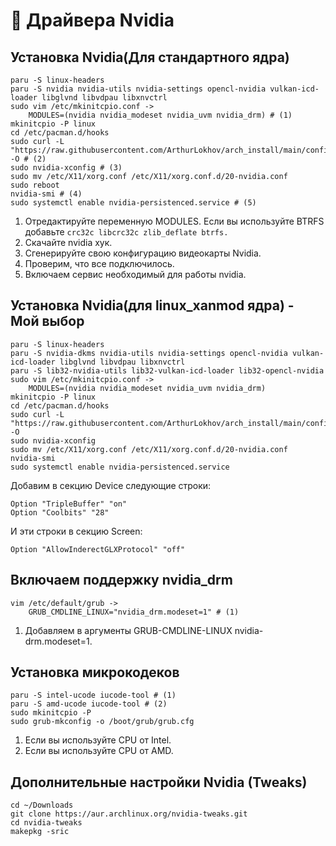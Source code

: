 # 🔋 Драйвера Nvidia

## Установка Nvidia(Для стандартного ядра)

```
paru -S linux-headers
paru -S nvidia nvidia-utils nvidia-settings opencl-nvidia vulkan-icd-loader libglvnd libvdpau libxnvctrl
sudo vim /etc/mkinitcpio.conf ->
    MODULES=(nvidia nvidia_modeset nvidia_uvm nvidia_drm) # (1)
mkinitcpio -P linux
cd /etc/pacman.d/hooks
sudo curl -L "https://raw.githubusercontent.com/ArthurLokhov/arch_install/main/configs/nvidia/nvidia.hook" -O # (2)
sudo nvidia-xconfig # (3)
sudo mv /etc/X11/xorg.conf /etc/X11/xorg.conf.d/20-nvidia.conf
sudo reboot
nvidia-smi # (4)
sudo systemctl enable nvidia-persistenced.service # (5)
```

1. Отредактируйте переменную MODULES. Если вы используйте BTRFS добавьте `crc32c libcrc32c zlib_deflate btrfs.`
2. Скачайте nvidia хук.
3. Сгенерируйте свою конфигурацию видеокарты Nvidia.
4. Проверим, что все подключилось.
5. Включаем сервис необходимый для работы nvidia.

## Установка Nvidia(для linux\_xanmod ядра) - Мой выбор

```
paru -S linux-headers
paru -S nvidia-dkms nvidia-utils nvidia-settings opencl-nvidia vulkan-icd-loader libglvnd libvdpau libxnvctrl
paru -S lib32-nvidia-utils lib32-vulkan-icd-loader lib32-opencl-nvidia
sudo vim /etc/mkinitcpio.conf ->
    MODULES=(nvidia nvidia_modeset nvidia_uvm nvidia_drm)
mkinitcpio -P linux
cd /etc/pacman.d/hooks
sudo curl -L "https://raw.githubusercontent.com/ArthurLokhov/arch_install/main/configs/nvidia/nvidia.hook" -O
sudo nvidia-xconfig
sudo mv /etc/X11/xorg.conf /etc/X11/xorg.conf.d/20-nvidia.conf
nvidia-smi
sudo systemctl enable nvidia-persistenced.service
```

Добавим в секцию Device следующие строки:

```
Option "TripleBuffer" "on"
Option "Coolbits" "28"
```

И эти строки в секцию Screen:

```
Option "AllowInderectGLXProtocol" "off"
```

## Включаем поддержку nvidia\_drm

```
vim /etc/default/grub ->
    GRUB_CMDLINE_LINUX="nvidia_drm.modeset=1" # (1)
```

1. Добавляем в аргументы GRUB-CMDLINE-LINUX nvidia-drm.modeset=1.

## Установка микрокодеков

```
paru -S intel-ucode iucode-tool # (1)
paru -S amd-ucode iucode-tool # (2)
sudo mkinitcpio -P
sudo grub-mkconfig -o /boot/grub/grub.cfg
```

1. Если вы используйте CPU от Intel.
2. Если вы используйте CPU от AMD.

## Дополнительные настройки Nvidia (Tweaks)

```
cd ~/Downloads
git clone https://aur.archlinux.org/nvidia-tweaks.git
cd nvidia-tweaks
makepkg -sric
```
